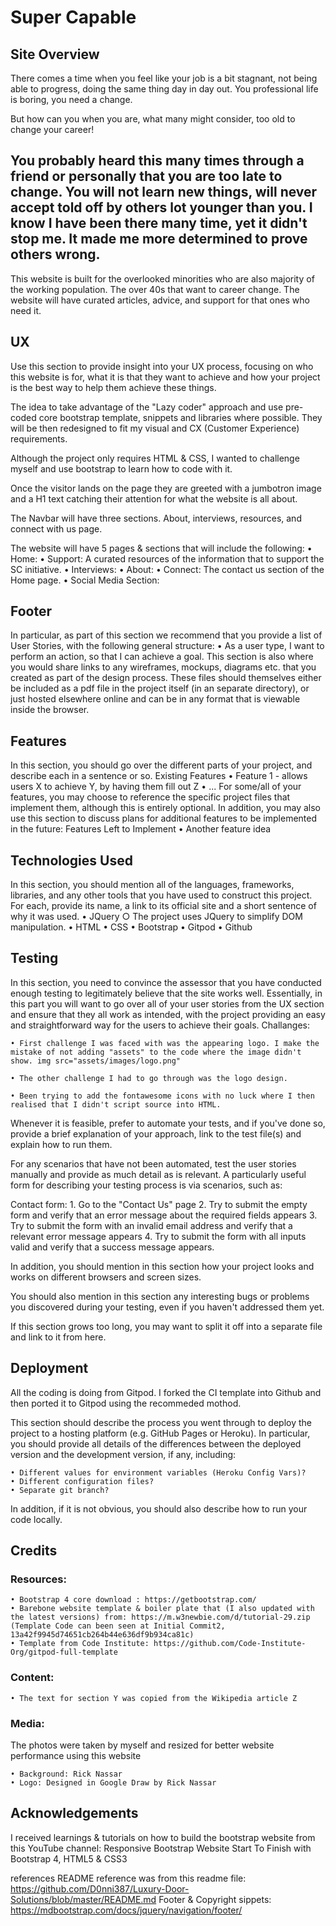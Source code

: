 # Super Capable

## Site Overview

There comes a time when you feel like your job is a bit stagnant, not being able to progress, doing the same thing day in day out. You professional life is boring, you need a change. 

But how can you when you are, what many might consider, too old to change your career! 

You probably heard this many times through a friend or personally that you are too late to change. You will not learn new things, will never accept told off by others lot younger than you. I know I have been there many time, yet it didn't stop me. It made me more determined to prove others wrong. 
------
This website is built for the overlooked minorities who are also majority of the working population. The over 40s that want to career change. The website will have curated articles, advice, and support for that ones who need it.

## UX
Use this section to provide insight into your UX process, focusing on who this website is for, what it is that they want to achieve and how your project is the best way to help them achieve these things.

The idea to take advantage of the "Lazy coder" approach and use pre-coded core bootstrap template, snippets and libraries where possible. They will be then redesigned to fit my visual and CX (Customer Experience) requirements.

Although the project only requires HTML & CSS, I wanted to challenge myself and use bootstrap to learn how to code with it. 

Once the visitor lands on the page they are greeted with a jumbotron image and a H1 text catching their attention for what the website is all about. 

The Navbar will have three sections. About, interviews, resources, and connect with us page. 

The website will have 5 pages & sections that will include the following:
	• Home:
	• Support: A curated resources of the information that to support the SC initiative.
	• Interviews: 
	• About:
	• Connect: The contact us section of the Home page.
	• Social Media Section:

## Footer



In particular, as part of this section we recommend that you provide a list of User Stories, with the following general structure:
	• As a user type, I want to perform an action, so that I can achieve a goal.
This section is also where you would share links to any wireframes, mockups, diagrams etc. that you created as part of the design process. These files should themselves either be included as a pdf file in the project itself (in an separate directory), or just hosted elsewhere online and can be in any format that is viewable inside the browser.

## Features

In this section, you should go over the different parts of your project, and describe each in a sentence or so.
Existing Features
	• Feature 1 - allows users X to achieve Y, by having them fill out Z
	• ...
For some/all of your features, you may choose to reference the specific project files that implement them, although this is entirely optional.
In addition, you may also use this section to discuss plans for additional features to be implemented in the future:
Features Left to Implement
	• Another feature idea

## Technologies Used

In this section, you should mention all of the languages, frameworks, libraries, and any other tools that you have used to construct this project. For each, provide its name, a link to its official site and a short sentence of why it was used.
	• JQuery
		○ The project uses JQuery to simplify DOM manipulation.
	• HTML
	• CSS
	• Bootstrap
	• Gitpod
	• Github
	
## Testing

In this section, you need to convince the assessor that you have conducted enough testing to legitimately believe that the site works well. Essentially, in this part you will want to go over all of your user stories from the UX section and ensure that they all work as intended, with the project providing an easy and straightforward way for the users to achieve their goals.
Challanges:

	• First challenge I was faced with was the appearing logo. I make the mistake of not adding "assets" to the code where the image didn't show. img src="assets/images/logo.png"

	• The other challenge I had to go through was the logo design. 

	• Been trying to add the fontawesome icons with no luck where I then realised that I didn't script source into HTML.

Whenever it is feasible, prefer to automate your tests, and if you've done so, provide a brief explanation of your approach, link to the test file(s) and explain how to run them.

For any scenarios that have not been automated, test the user stories manually and provide as much detail as is relevant. A particularly useful form for describing your testing process is via scenarios, such as:

Contact form:
		1. Go to the "Contact Us" page
		2. Try to submit the empty form and verify that an error message about the required fields appears
		3. Try to submit the form with an invalid email address and verify that a relevant error message appears
		4. Try to submit the form with all inputs valid and verify that a success message appears.

In addition, you should mention in this section how your project looks and works on different browsers and screen sizes.

You should also mention in this section any interesting bugs or problems you discovered during your testing, even if you haven't addressed them yet.

If this section grows too long, you may want to split it off into a separate file and link to it from here.

## Deployment

All the  coding is doing from Gitpod. I forked the CI template into Github and then ported it to Gitpod using the recommeded mothod. 

This section should describe the process you went through to deploy the project to a hosting platform (e.g. GitHub Pages or Heroku).
In particular, you should provide all details of the differences between the deployed version and the development version, if any, including:

	• Different values for environment variables (Heroku Config Vars)?
	• Different configuration files?
	• Separate git branch?

In addition, if it is not obvious, you should also describe how to run your code locally.

## Credits

### Resources:

	• Bootstrap 4 core download : https://getbootstrap.com/
	• Barebone website template & boiler plate that (I also updated with the latest versions) from: https://m.w3newbie.com/d/tutorial-29.zip (Template Code can been seen at Initial Commit2, 13a42f9945d74651cb264b44e636df9b934ca81c)
	• Template from Code Institute: https://github.com/Code-Institute-Org/gitpod-full-template

### Content:

	• The text for section Y was copied from the Wikipedia article Z

### Media:

The photos were taken by myself and resized for better website performance using this website

	• Background: Rick Nassar
	• Logo: Designed in Google Draw by Rick Nassar
		
## Acknowledgements

I received learnings & tutorials on how to build the bootstrap website from this YouTube channel: Responsive Bootstrap Website Start To Finish with Bootstrap 4, HTML5 & CSS3

references
README reference was from this readme file: https://github.com/D0nni387/Luxury-Door-Solutions/blob/master/README.md
Footer & Copyright sippets: https://mdbootstrap.com/docs/jquery/navigation/footer/	
	
